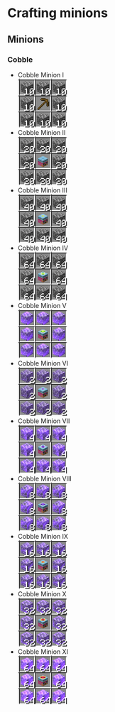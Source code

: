 # Crafting minions

## Minions

### Cobble

- Cobble Minion I  
![cobbleMinion1](/img/minions/minionCobble1.png)
- Cobble Minion II  
![cobbleMinion2](/img/minions/minionCobble2.png)
- Cobble Minion III  
![cobbleMinion3](/img/minions/minionCobble3.png)
- Cobble Minion IV  
![cobbleMinion4](/img/minions/minionCobble4.png)
- Cobble Minion V  
![cobbleMinion5](/img/minions/minionCobble5.png)
- Cobble Minion VI  
![cobbleMinion6](/img/minions/minionCobble6.png)
- Cobble Minion VII  
![cobbleMinion7](/img/minions/minionCobble7.png)
- Cobble Minion VIII  
![cobbleMinion8](/img/minions/minionCobble8.png)
- Cobble Minion IX  
![cobbleMinion9](/img/minions/minionCobble9.png)
- Cobble Minion X  
![cobbleMinion10](/img/minions/minionCobble10.png)
- Cobble Minion XI  
![cobbleMinion11](/img/minions/minionCobble11.png)